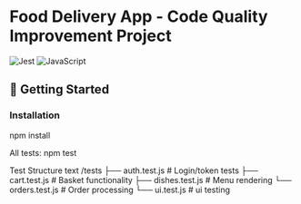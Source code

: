 # Food Delivery App - Code Quality Improvement Project

![Jest](https://img.shields.io/badge/-jest-%23C21325?logo=jest&logoColor=white)
![JavaScript](https://img.shields.io/badge/javascript-%23323330.svg?logo=javascript&logoColor=%23F7DF1E)


## 🚀 Getting Started

### Installation


npm install

All tests:
npm test

Test Structure
text
/tests
  ├── auth.test.js       # Login/token tests
  ├── cart.test.js       # Basket functionality
  ├── dishes.test.js     # Menu rendering
  └── orders.test.js     # Order processing
  └── ui.test.js         # ui testing